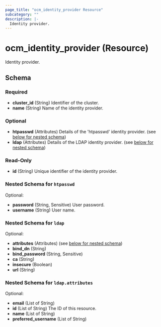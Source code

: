 ```yaml
---
page_title: "ocm_identity_provider Resource"
subcategory: ""
description: |-
  Identity provider.
---
```


# ocm_identity_provider (Resource)

Identity provider.

<!-- schema generated by tfplugindocs -->
## Schema

### Required

- **cluster_id** (String) Identifier of the cluster.
- **name** (String) Name of the identity provider.

### Optional

- **htpasswd** (Attributes) Details of the 'htpasswd' identity provider. (see [below for nested schema](#nestedatt--htpasswd))
- **ldap** (Attributes) Details of the LDAP identity provider. (see [below for nested schema](#nestedatt--ldap))

### Read-Only

- **id** (String) Unique identifier of the identity provider.

<a id="nestedatt--htpasswd"></a>
### Nested Schema for `htpasswd`

Optional:

- **password** (String, Sensitive) User password.
- **username** (String) User name.


<a id="nestedatt--ldap"></a>
### Nested Schema for `ldap`

Optional:

- **attributes** (Attributes) (see [below for nested schema](#nestedatt--ldap--attributes))
- **bind_dn** (String)
- **bind_password** (String, Sensitive)
- **ca** (String)
- **insecure** (Boolean)
- **url** (String)

<a id="nestedatt--ldap--attributes"></a>
### Nested Schema for `ldap.attributes`

Optional:

- **email** (List of String)
- **id** (List of String) The ID of this resource.
- **name** (List of String)
- **preferred_username** (List of String)



